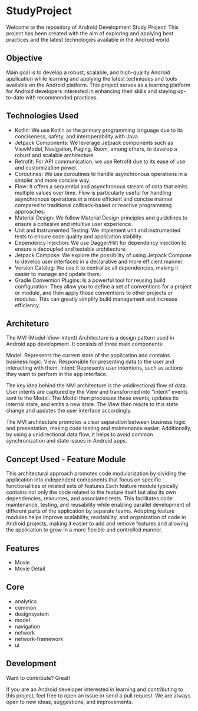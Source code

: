 # StudyProject

Welcome to the repository of Android Development Study Project! This project has been created with the aim of exploring and applying best practices and the latest technologies available in the Android world.

## Objective
Main goal is to develop a robust, scalable, and high-quality Android application while learning and applying the latest techniques and tools available on the Android platform. This project serves as a learning platform for Android developers interested in enhancing their skills and staying up-to-date with recommended practices.

## Technologies Used

- Kotlin: We use Kotlin as the primary programming language due to its conciseness, safety, and interoperability with Java.
- Jetpack Components: We leverage Jetpack components such as ViewModel, Navigation, Paging, Room, among others, to develop a robust and scalable architecture.
- Retrofit: For API communication, we use Retrofit due to its ease of use and customization power.
- Coroutines: We use coroutines to handle asynchronous operations in a simpler and more concise way.
- Flow: It offers a sequential and asynchronous stream of data that emits multiple values over time. Flow is particularly useful for handling asynchronous operations in a more efficient and concise manner compared to traditional callback-based or reactive programming approaches.
- Material Design: We follow Material Design principles and guidelines to ensure a cohesive and intuitive user experience.
- Unit and Instrumented Testing: We implement unit and instrumented tests to ensure code quality and application stability.
- Dependency Injection: We use Dagger/Hilt for dependency injection to ensure a decoupled and testable architecture.
- Jetpack Compose: We explore the possibility of using Jetpack Compose to develop user interfaces in a declarative and more efficient manner.
- Version Catalog: We use it to centralize all dependencies, making it easier to manage and update them.
- Gradle Convention Plugins: Is a powerful tool for reusing build configuration. They allow you to define a set of conventions for a project or module, and then apply those conventions to other projects or modules. This can greatly simplify build management and increase efficiency.

## Architeture

The MVI (Model-View-Intent) Architecture is a design pattern used in Android app development. It consists of three main components:

Model: Represents the current state of the application and contains business logic.
View: Responsible for presenting data to the user and interacting with them.
Intent: Represents user intentions, such as actions they want to perform in the app interface.

The key idea behind the MVI architecture is the unidirectional flow of data. User intents are captured by the View and transformed into "intent" events sent to the Model. The Model then processes these events, updates its internal state, and emits a new state. The View then reacts to this state change and updates the user interface accordingly.

The MVI architecture promotes a clear separation between business logic and presentation, making code testing and maintenance easier. Additionally, by using a unidirectional data flow, it helps to avoid common synchronization and state issues in Android apps.

## Concept Used - Feature Module

This architectural approach promotes code modularization by dividing the application into independent components that focus on specific functionalities or related sets of features.Each feature module typically contains not only the code related to the feature itself but also its own dependencies, resources, and associated tests. This facilitates code maintenance, testing, and reusability while enabling parallel development of different parts of the application by separate teams. Adopting feature modules helps improve scalability, readability, and organization of code in Android projects, making it easier to add and remove features and allowing the application to grow in a more flexible and controlled manner.

## Features

- Movie
- Movie Detail

## Core

- analytics
- common
- designsystem
- model
- navigation
- network
- network-framework
- ui

## Development

Want to contribute? Great!

If you are an Android developer interested in learning and contributing to this project, feel free to open an issue or send a pull request. We are always open to new ideas, suggestions, and improvements.